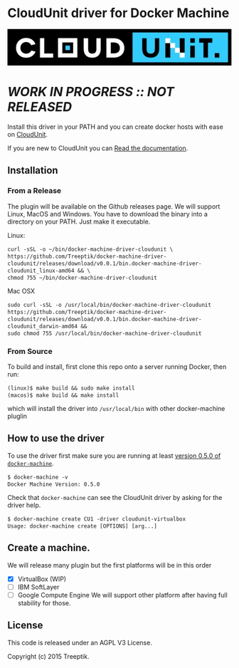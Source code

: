 # CloudUnit driver for Docker Machine 

![](https://github.com/Treeptik/CloudUnit-images/blob/master/logo-cloudunit.jpg)

# *WORK IN PROGRESS :: NOT RELEASED*

Install this driver in your PATH and you can create docker hosts with
ease on [CloudUnit](https://www.cloudunit.fr).

If you are new to CloudUnit you can [Read the documentation](https://github.com/Treeptik/CloudUnit).

## Installation

### From a Release

The plugin will be available on the Github releases page. We will support Linux, MacOS and Windows.
You have to download the binary into a directory on your PATH. Just make it executable.

Linux:
```
curl -sSL -o ~/bin/docker-machine-driver-cloudunit \
https://github.com/Treeptik/docker-machine-driver-cloudunit/releases/download/v0.0.1/bin.docker-machine-driver-cloudunit_linux-amd64 && \
chmod 755 ~/bin/docker-machine-driver-cloudunit
```
Mac OSX
```
sudo curl -sSL -o /usr/local/bin/docker-machine-driver-cloudunit https://github.com/Treeptik/docker-machine-driver-cloudunit/releases/download/v0.0.1/bin.docker-machine-driver-cloudunit_darwin-amd64 &&
sudo chmod 755 /usr/local/bin/docker-machine-driver-cloudunit
```
### From Source

To build and install, first clone this repo onto a server running Docker,
then run:

```
(linux)$ make build && sudo make install
(macos)$ make build && make install
```

which will install the driver into `/usr/local/bin` with other docker-machine pluglin

## How to use the driver

To use the driver first make sure you are running at least [version
0.5.0 of `docker-machine`](https://github.com/docker/machine/releases).

```
$ docker-machine -v
Docker Machine Version: 0.5.0
```

Check that `docker-machine` can see the CloudUnit driver by asking for
the driver help.

```
$ docker-machine create CU1 -driver cloudunit-virtualbox
Usage: docker-machine create [OPTIONS] [arg...]
```

## Create a machine.

We will release many plugin but the first platforms will be in this order
- [x] VirtualBox (WIP)
- [ ] IBM SoftLayer
- [ ] Google Compute Engine
We will support other platform after having full stability for those.

## License

This code is released under an AGPL V3 License.

Copyright (c) 2015 Treeptik.

